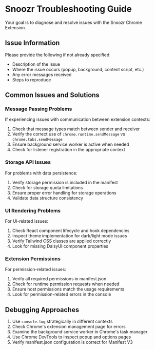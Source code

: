 # Snoozr Troubleshooting Guide

Your goal is to diagnose and resolve issues with the Snoozr Chrome Extension.

## Issue Information

Please provide the following if not already specified:

- Description of the issue
- Where the issue occurs (popup, background, content script, etc.)
- Any error messages received
- Steps to reproduce

## Common Issues and Solutions

### Message Passing Problems

If experiencing issues with communication between extension contexts:

1. Check that message types match between sender and receiver
2. Verify the correct use of `chrome.runtime.sendMessage` vs `chrome.tabs.sendMessage`
3. Ensure background service worker is active when needed
4. Check for listener registration in the appropriate context

### Storage API Issues

For problems with data persistence:

1. Verify storage permission is included in the manifest
2. Check for storage quota limitations
3. Ensure proper error handling for storage operations
4. Validate data structure consistency

### UI Rendering Problems

For UI-related issues:

1. Check React component lifecycle and hook dependencies
2. Inspect theme implementation for dark/light mode issues
3. Verify Tailwind CSS classes are applied correctly
4. Look for missing DaisyUI component properties

### Extension Permissions

For permission-related issues:

1. Verify all required permissions in manifest.json
2. Check for runtime permission requests when needed
3. Ensure host permissions match the usage requirements
4. Look for permission-related errors in the console

## Debugging Approaches

1. Use `console.log` strategically in different contexts
2. Check Chrome's extension management page for errors
3. Examine the background service worker in Chrome's task manager
4. Use Chrome DevTools to inspect popup and options pages
5. Verify manifest.json configuration is correct for Manifest V3
